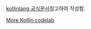 [kotlinlang 공식문서](https://kotlinlang.org/docs/typecasts.html)참고하여 작성함.


[More Kotlin codelab](https://developer.android.com/codelabs/basic-android-kotlin-compose-generics?hl=ko&continue=https%3A%2F%2Fdeveloper.android.com%2Fcourses%2Fpathways%2Fandroid-basics-compose-unit-3-pathway-1%3Fhl%3Dko%23codelab-https%3A%2F%2Fdeveloper.android.com%2Fcodelabs%2Fbasic-android-kotlin-compose-generics#0)

